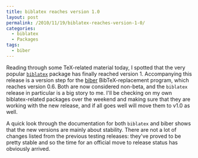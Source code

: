 ```yaml
---
title: biblatex reaches version 1.0
layout: post
permalink: /2010/11/19/biblatex-reaches-version-1-0/
categories:
  - biblatex
  - Packages
tags:
  - biber
---
```

Reading through some TeX-related material today, I spotted that the very popular [`biblatex`](https://ctan.org/pkg/biblatex) package has finally reached version 1. Accompanying this release is a version step for the [biber](http://biblatex-biber.sourceforge.net/) BibTeX-replacement program, which reaches version 0.6. Both are now considered non-beta, and the `biblatex` release in particular is a big story to me. I'll be checking on my own biblatex-related packages over the weekend and making sure that they are working with the new release, and if all goes well will move them to v1.0 as well.

A quick look through the documentation for both `biblatex` and biber shows that the new versions are mainly about stability. There are not a lot of changes listed from the previous testing releases: they've proved to be pretty stable and so the time for an official move to release status has obviously arrived.
